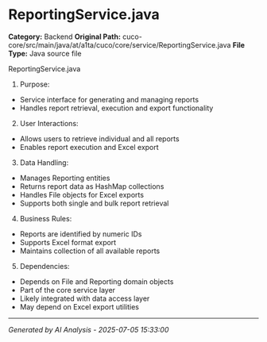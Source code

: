 # ReportingService.java

**Category:** Backend
**Original Path:** cuco-core/src/main/java/at/a1ta/cuco/core/service/ReportingService.java
**File Type:** Java source file

ReportingService.java
1. Purpose:
- Service interface for generating and managing reports
- Handles report retrieval, execution and export functionality

2. User Interactions:
- Allows users to retrieve individual and all reports
- Enables report execution and Excel export

3. Data Handling:
- Manages Reporting entities
- Returns report data as HashMap collections
- Handles File objects for Excel exports
- Supports both single and bulk report retrieval

4. Business Rules:
- Reports are identified by numeric IDs
- Supports Excel format export
- Maintains collection of all available reports

5. Dependencies:
- Depends on File and Reporting domain objects
- Part of the core service layer
- Likely integrated with data access layer
- May depend on Excel export utilities

---
*Generated by AI Analysis - 2025-07-05 15:33:00*
